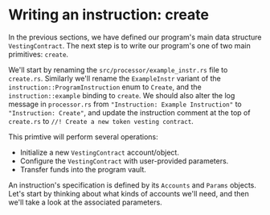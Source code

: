 # Writing an instruction: create

In the previous sections, we have defined our program's main data structure `VestingContract`.
The next step is to write our program's one of two main primitives: `create`.

We'll start by renaming the `src/processor/example_instr.rs` file to `create.rs`.
Similarly we'll rename the `ExampleInstr` variant of the `instruction::ProgramInstruction` enum to `Create`, and the `instruction::example` binding to `create`.
We should also alter the log message in `processor.rs` from `"Instruction: Example Instruction"` to `"Instruction: Create"`, and update the instruction comment at the top of `create.rs` to `//! Create a new token vesting contract`.

This primtive will perform several operations:

- Initialize a new `VestingContract` account/object.
- Configure the `VestingContract` with user-provided parameters.
- Transfer funds into the program vault.

An instruction's specification is defined by its `Accounts` and `Params` objects. Let's start by thinking about what kinds of accounts we'll need, and then we'll take a look at the associated parameters.
